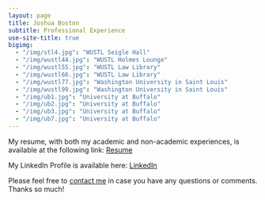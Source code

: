 ```yaml
---
layout: page
title: Joshua Boston
subtitle: Professional Experience
use-site-title: true
bigimg:
  - "/img/stl4.jpg": "WUSTL Seigle Hall"
  - "/img/wustl44.jpg": "WUSTL Holmes Lounge"
  - "/img/wustl55.jpg": "WUSTL Law Library"
  - "/img/wustl66.jpg": "WUSTL Law Library"
  - "/img/wustl77.jpg": "Washington University in Saint Louis"
  - "/img/wustl99.jpg": "Washington University in Saint Louis"
  - "/img/ub1.jpg": "University at Buffalo"
  - "/img/ub2.jpg": "University at Buffalo"
  - "/img/ub3.jpg": "University at Buffalo"
  - "/img/ub7.jpg": "University at Buffalo"
---
```


<p>My resume, with both my academic and non-academic experiences, is available at the following link: <a href="https://www.dropbox.com/s/bquked6bl9fviwt/JBoston_Resume.pdf?dl=0" target="_blank">Resume</a></p>



<p>My LinkedIn Profile is available here: <a href="https://www.linkedin.com/in/jktboston/" target="_blank">LinkedIn</a></p>


<p>Please feel free to 
<a href="mailto:jboston@wustl.edu" target="_blank">contact me</a> in case you have any questions or comments. Thanks so much!</p>

